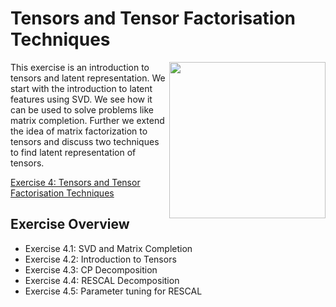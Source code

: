 # Tensors and Tensor Factorisation Techniques

<img align="right" src="http://sda.cs.uni-bonn.de/wp-content/uploads/2017/10/Smart-Data-Analytics.png" width="250px" />

This exercise is an introduction to tensors and latent representation. We start with the  introduction to latent features using SVD. We see how it can be used to solve problems like matrix completion. Further we extend the idea of matrix factorization to tensors and discuss two techniques to find latent representation of tensors. 

[Exercise 4: Tensors and Tensor Factorisation Techniques](https://github.com/SmartDataAnalytics/Knowledge-Graph-Analysis-Programming-Exercises/blob/master/Exercise_04/Exercise-4.ipynb)

## Exercise Overview

* Exercise 4.1: SVD and Matrix Completion
* Exercise 4.2: Introduction to Tensors
* Exercise 4.3: CP Decomposition
* Exercise 4.4: RESCAL Decomposition
* Exercise 4.5: Parameter tuning for RESCAL
